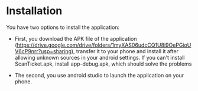 # Installation

You have two options to install the application:

 - First, you download the APK file of the application (https://drive.google.com/drive/folders/1myXAS06udcCQ1U8i9OePGioUV6cP9nrr?usp=sharing), transfer it to your phone and install it after allowing unknown sources in your android settings.
 If you can't install ScanTicket.apk, install app-debug.apk, which should solve the problems

 - The second, you use android studio to launch the application on your phone.

